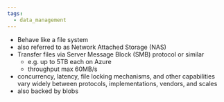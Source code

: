 ```yaml
---
tags:
  - data_management
---
```

- Behave like a file system
- also referred to as Network Attached Storage (NAS)
- Transfer files via Server Message Block (SMB) protocol or similar
	- e.g. up to 5TB each on Azure
	- throughput max 60MB/s
- concurrency, latency, file locking mechanisms, and other capabilities vary widely between protocols, implementations, vendors, and scales
- also backed by blobs
